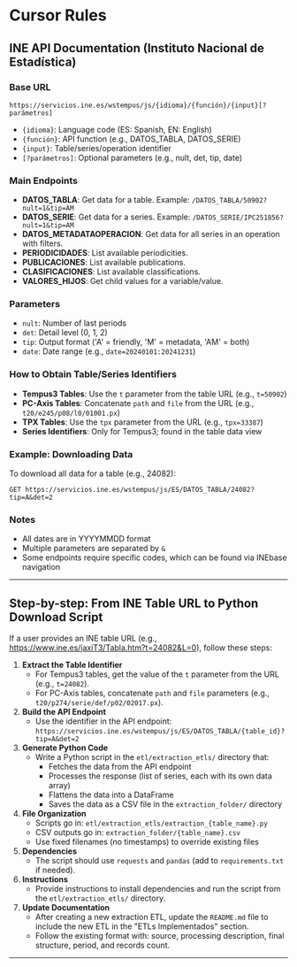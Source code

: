 # Cursor Rules

## INE API Documentation (Instituto Nacional de Estadística)

### Base URL
```
https://servicios.ine.es/wstempus/js/{idioma}/{función}/{input}[?parámetros]
```
- `{idioma}`: Language code (ES: Spanish, EN: English)
- `{función}`: API function (e.g., DATOS_TABLA, DATOS_SERIE)
- `{input}`: Table/series/operation identifier
- `[?parámetros]`: Optional parameters (e.g., nult, det, tip, date)

### Main Endpoints
- **DATOS_TABLA**: Get data for a table. Example: `/DATOS_TABLA/50902?nult=1&tip=AM`
- **DATOS_SERIE**: Get data for a series. Example: `/DATOS_SERIE/IPC251856?nult=1&tip=AM`
- **DATOS_METADATAOPERACION**: Get data for all series in an operation with filters.
- **PERIODICIDADES**: List available periodicities.
- **PUBLICACIONES**: List available publications.
- **CLASIFICACIONES**: List available classifications.
- **VALORES_HIJOS**: Get child values for a variable/value.

### Parameters
- `nult`: Number of last periods
- `det`: Detail level (0, 1, 2)
- `tip`: Output format ('A' = friendly, 'M' = metadata, 'AM' = both)
- `date`: Date range (e.g., `date=20240101:20241231`)

### How to Obtain Table/Series Identifiers
- **Tempus3 Tables**: Use the `t` parameter from the table URL (e.g., `t=50902`)
- **PC-Axis Tables**: Concatenate `path` and `file` from the URL (e.g., `t20/e245/p08/l0/01001.px`)
- **TPX Tables**: Use the `tpx` parameter from the URL (e.g., `tpx=33387`)
- **Series Identifiers**: Only for Tempus3; found in the table data view

### Example: Downloading Data
To download all data for a table (e.g., 24082):
```
GET https://servicios.ine.es/wstempus/js/ES/DATOS_TABLA/24082?tip=A&det=2
```

### Notes
- All dates are in YYYYMMDD format
- Multiple parameters are separated by `&`
- Some endpoints require specific codes, which can be found via INEbase navigation

---

## Step-by-step: From INE Table URL to Python Download Script

If a user provides an INE table URL (e.g., https://www.ine.es/jaxiT3/Tabla.htm?t=24082&L=0), follow these steps:

1. **Extract the Table Identifier**
   - For Tempus3 tables, get the value of the `t` parameter from the URL (e.g., `t=24082`).
   - For PC-Axis tables, concatenate `path` and `file` parameters (e.g., `t20/p274/serie/def/p02/02017.px`).
2. **Build the API Endpoint**
   - Use the identifier in the API endpoint: `https://servicios.ine.es/wstempus/js/ES/DATOS_TABLA/{table_id}?tip=A&det=2`
3. **Generate Python Code**
   - Write a Python script in the `etl/extraction_etls/` directory that:
     - Fetches the data from the API endpoint
     - Processes the response (list of series, each with its own data array)
     - Flattens the data into a DataFrame
     - Saves the data as a CSV file in the `extraction_folder/` directory
4. **File Organization**
   - Scripts go in: `etl/extraction_etls/extraction_{table_name}.py`
   - CSV outputs go in: `extraction_folder/{table_name}.csv`
   - Use fixed filenames (no timestamps) to override existing files
5. **Dependencies**
   - The script should use `requests` and `pandas` (add to `requirements.txt` if needed).
6. **Instructions**
   - Provide instructions to install dependencies and run the script from the `etl/extraction_etls/` directory.
7. **Update Documentation**
   - After creating a new extraction ETL, update the `README.md` file to include the new ETL in the "ETLs Implementados" section.
   - Follow the existing format with: source, processing description, final structure, period, and records count.

--- 
